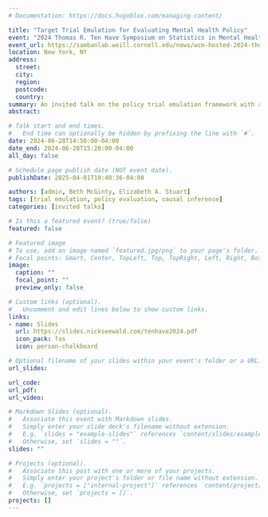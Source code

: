 ```yaml
---
# Documentation: https://docs.hugoblox.com/managing-content/

title: "Target Trial Emulation for Evaluating Mental Health Policy"
event: "2024 Thomas R. Ten Have Symposium on Statistics in Mental Health"
event_url: https://sambanlab.weill.cornell.edu/news/wcm-hosted-2024-thomas-r-ten-have-symposium-statistics-mental-health-june-28th
location: New York, NY
address:
  street:
  city:
  region:
  postcode:
  country:
summary: An invited talk on the policy trial emulation framework with application to mental health at the Thomas R. Ten Have Symposium on Statistics in Mental Health.
abstract:

# Talk start and end times.
#   End time can optionally be hidden by prefixing the line with `#`.
date: 2024-06-28T14:50:00-04:00
date_end: 2024-06-28T15:20:00-04:00
all_day: false

# Schedule page publish date (NOT event date).
publishDate: 2025-04-01T19:40:36-04:00

authors: [admin, Beth McGinty, Elizabeth A. Stuart]
tags: [trial emulation, policy evaluation, causal inference]
categories: [invited talks]

# Is this a featured event? (true/false)
featured: false

# Featured image
# To use, add an image named `featured.jpg/png` to your page's folder. 
# Focal points: Smart, Center, TopLeft, Top, TopRight, Left, Right, BottomLeft, Bottom, BottomRight.
image:
  caption: ""
  focal_point: ""
  preview_only: false

# Custom links (optional).
#   Uncomment and edit lines below to show custom links.
links:
- name: Slides
  url: https://slides.nickseewald.com/tenhave2024.pdf
  icon_pack: fas
  icon: person-chalkboard

# Optional filename of your slides within your event's folder or a URL.
url_slides:

url_code:
url_pdf:
url_video:

# Markdown Slides (optional).
#   Associate this event with Markdown slides.
#   Simply enter your slide deck's filename without extension.
#   E.g. `slides = "example-slides"` references `content/slides/example-slides.md`.
#   Otherwise, set `slides = ""`.
slides: ""

# Projects (optional).
#   Associate this post with one or more of your projects.
#   Simply enter your project's folder or file name without extension.
#   E.g. `projects = ["internal-project"]` references `content/project/deep-learning/index.md`.
#   Otherwise, set `projects = []`.
projects: []
---
```

